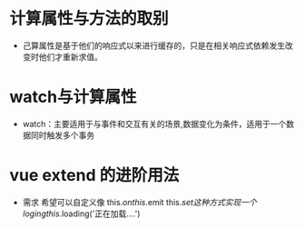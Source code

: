 #  计算属性与方法的取别
- 己算属性是基于他们的响应式以来进行缓存的，只是在相关响应式依赖发生改变时他们才重新求值。

# watch与计算属性
- watch：主要适用于与事件和交互有关的场景,数据变化为条件，适用于一个数据同时触发多个事务

# vue extend 的进阶用法
- 需求 希望可以自定义像 this.$on   this.$emit  this.$set 这种方式实现一个loging   this.$loading('正在加载....')